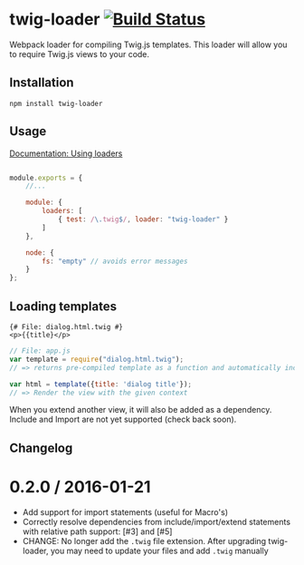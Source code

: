 # twig-loader [![Build Status](https://travis-ci.org/zimmo-be/twig-loader.svg)](https://travis-ci.org/zimmo-be/twig-loader)
Webpack loader for compiling Twig.js templates. This loader will allow you to require Twig.js views to your code.

## Installation

`npm install twig-loader`

## Usage

[Documentation: Using loaders](http://webpack.github.io/docs/using-loaders.html?branch=master)

``` javascript

module.exports = {
    //...

    module: {
        loaders: [
            { test: /\.twig$/, loader: "twig-loader" }
        ]
    },

    node: {
        fs: "empty" // avoids error messages
    }
};
```

## Loading templates

```twig
{# File: dialog.html.twig #}
<p>{{title}</p>
```

```javascript
// File: app.js
var template = require("dialog.html.twig");
// => returns pre-compiled template as a function and automatically includes Twig.js to your project

var html = template({title: 'dialog title'});
// => Render the view with the given context

```

When you extend another view, it will also be added as a dependency. Include and Import are not yet supported (check back soon).

## Changelog

0.2.0 / 2016-01-21
==================

* Add support for import statements (useful for Macro's)
* Correctly resolve dependencies from include/import/extend statements with relative path support: [\#3] and [\#5]
* CHANGE: No longer add the `.twig` file extension. After upgrading twig-loader, you may need to update your files and add `.twig` manually

